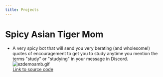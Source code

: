```yaml
---
title: Projects
---
```


# Spicy Asian Tiger Mom
* A very spicy bot that will send you very berating (and wholesome!) quotes of encouragement to get you to study anytime you mention the terms "study" or "studying" in your message in Discord.
![ezdemoamb.gif](/uploads/ezdemoamb.gif)<br/>
[Link to source code](https://github.com/Noodulz/spicy-asian-mom-discordbot)
